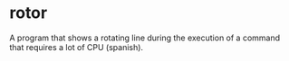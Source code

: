 # rotor
A program that shows a rotating line during the execution of a command that requires a lot of CPU (spanish).
